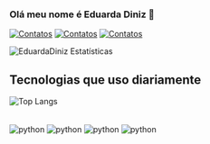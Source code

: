### Olá meu nome é Eduarda Diniz 👋

[![Contatos](https://img.shields.io/badge/LinkedIn-0077B5?style=for-the-badge&logo=linkedin&logoColor=white)](https://www.linkedin.com/in/eduarda-diniz-24a275272/)          [![Contatos](https://img.shields.io/badge/Kaggle-20BEFF?style=for-the-badge&logo=Kaggle&logoColor=white)]() [![Contatos](https://img.shields.io/badge/Instagram-E4405F?style=for-the-badge&logo=instagram&logoColor=white)](https://www.instagram.com/eduardadiniz_s/)


![EduardaDiniz Estatísticas](https://github-readme-stats.vercel.app/api?username=EduardaSantosDiniz&show_icons=true&theme=dark)

## Tecnologias que uso diariamente
![Top Langs](https://github-readme-stats.vercel.app/api/top-langs/?username=EduardaSantosDiniz&hide_progress=true)



<div style ="display: inline_block"><br/>
  <img align = "center" alt = "python" src="https://img.shields.io/badge/Python-3776AB?style=for-the-badge&logo=python&logoColor=white" />  
  <img align = "center" alt = "python" src="https://img.shields.io/badge/MySQL-005C84?style=for-the-badge&logo=mysql&logoColor=white" />
  <img align = "center" alt = "python" src="https://img.shields.io/badge/Oracle-F80000?style=for-the-badge&logo=oracle&logoColor=black" />
   <img align = "center" alt = "python" src="https://img.shields.io/badge/Linux-FCC624?style=for-the-badge&logo=linux&logoColor=black" />
</div>
